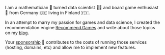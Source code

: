 I am a mathematician 🧮 turned data scientist 🧑‍🔬 and board game enthusiast 🎲 from Germany 🇩🇪 living in Finland 🇫🇮.

In an attempt to marry my passion for games and data science, I created the recommendation engine [Recommend.Games](https://recommend.games/#/) and write about those topics on my [blog](https://blog.recommend.games/).

Your [sponsorship](https://github.com/sponsors/MarkusShepherd) 💸 contributes to the costs of running those services (hosting, domains, etc) and allow me to implement new features.

<!--
**MarkusShepherd/MarkusShepherd** is a ✨ _special_ ✨ repository because its `README.md` (this file) appears on your GitHub profile.

Here are some ideas to get you started:

- 🔭 I’m currently working on ...
- 🌱 I’m currently learning ...
- 👯 I’m looking to collaborate on ...
- 🤔 I’m looking for help with ...
- 💬 Ask me about ...
- 📫 How to reach me: ...
- 😄 Pronouns: ...
- ⚡ Fun fact: ...
-->
